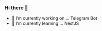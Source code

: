 ### Hi there 👋

- 🔭 I’m currently working on ... Telegram Bot
- 🌱 I’m currently learning ... NestJS
<!--
**ronak2898/ronak2898** is a ✨ _special_ ✨ repository because its `README.md` (this file) appears on your GitHub profile.

Here are some ideas to get you started:

- 👯 I’m looking to collaborate on ...
- 🤔 I’m looking for help with ...
- 💬 Ask me about ...
- 📫 How to reach me: ...
- 😄 Pronouns: ...
- ⚡ Fun fact: ...
-->
